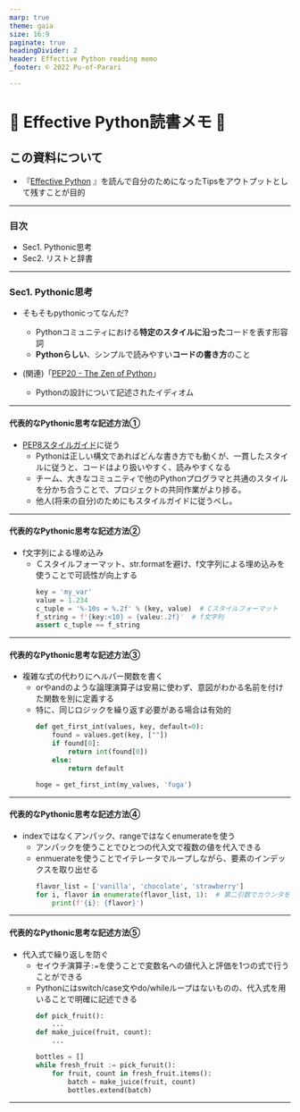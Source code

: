 ```yaml
---
marp: true
theme: gaia
size: 16:9
paginate: true
headingDivider: 2
header: Effective Python reading memo
_footer: © 2022 Pu-of-Parari

---
```

# :open_book: Effective Python読書メモ :snake:

<!--
_class: lead
_paginate: false
_header: ""
-->

## この資料について
- 『[Effective Python](https://www.oreilly.co.jp/books/9784873119175/) 』を読んで自分のためになったTipsをアウトプットとして残すことが目的

---
### 目次
- Sec1. Pythonic思考
- Sec2. リストと辞書

---
### Sec1. Pythonic思考
- そもそもpythonicってなんだ?
  - Pythonコミュニティにおける**特定のスタイルに沿った**コードを表す形容詞
  - **Pythonらしい**、シンプルで読みやすい**コードの書き方**のこと

- (関連)「[PEP20 - The Zen of Python](https://peps.python.org/pep-0020/#the-zen-of-python)」
  - Pythonの設計について記述されたイディオム

---
#### 代表的なPythonic思考な記述方法①
- [PEP8スタイルガイド](https://pep8-ja.readthedocs.io/ja/latest/)に従う
  - Pythonは正しい構文であればどんな書き方でも動くが、一貫したスタイルに従うと、コードはより扱いやすく、読みやすくなる
  - チーム、大きなコミュニティで他のPythonプログラマと共通のスタイルを分かち合うことで、プロジェクトの共同作業がより捗る。
  - 他人(将来の自分)のためにもスタイルガイドに従うべし。
---
#### 代表的なPythonic思考な記述方法②

- f文字列による埋め込み
  - Ｃスタイルフォーマット、str.formatを避け、f文字列による埋め込みを使うことで可読性が向上する
      ```python
      key = 'my_var'
      value = 1.234
      c_tuple = '%-10s = %.2f' % (key, value)  # Cスタイルフォーマット
      f_string = f'{key:<10} = {valeu:.2f}'  # f文字列
      assert c_tuple == f_string
      ```

---
#### 代表的なPythonic思考な記述方法③
- 複雑な式の代わりにヘルパー関数を書く
  - orやandのような論理演算子は安易に使わず、意図がわかる名前を付けた関数を別に定義する
  - 特に、同じロジックを繰り返す必要がある場合は有効的
    ```python
    def get_first_int(values, key, default=0):                                          
        found = values.get(key, [""])
        if found[0]:
            return int(found[0])
        else:
            return default
    
    hoge = get_first_int(my_values, 'fuga')
    ```

---
#### 代表的なPythonic思考な記述方法④
- indexではなくアンパック、rangeではなくenumerateを使う
  - アンパックを使うことでひとつの代入文で複数の値を代入できる
  - enmuerateを使うことでイテレータでループしながら、要素のインデックスを取り出せる
    ```python
    flavor_list = ['vanilla', 'chocolate', 'strawberry']
    for i, flavor in enumerate(flavor_list, 1):  # 第二引数でカウンタを開始する数も指定可能
        print(f'{i}: {flavor}')
    ```


---
#### 代表的なPythonic思考な記述方法⑤
- 代入式で繰り返しを防ぐ
  - セイウチ演算子`:=`を使うことで変数名への値代入と評価を1つの式で行うことができる
  - Pythonにはswitch/case文やdo/whileループはないものの、代入式を用いることで明確に記述できる
    ```python
    def pick_fruit():                                                                               
        ...
    def make_juice(fruit, count):
        ...
    
    bottles = []
    while fresh_fruit := pick_furuit():
        for fruit, count in fresh_fruit.items():
            batch = make_juice(fruit, count)
            bottles.extend(batch)
    ```

---
